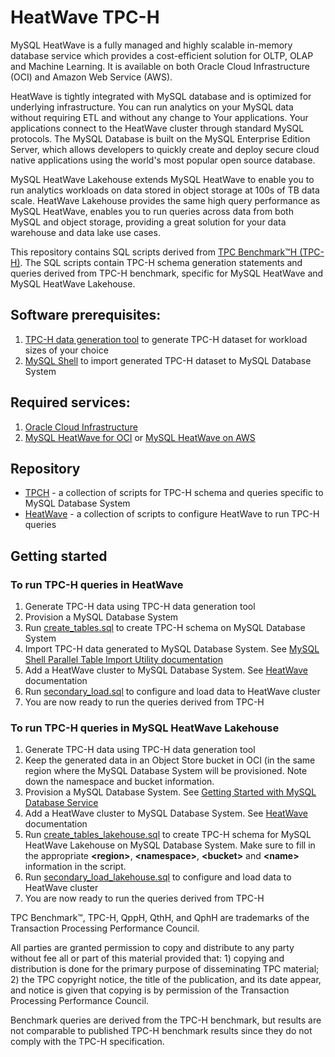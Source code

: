 # HeatWave TPC-H

MySQL HeatWave is a fully managed and highly scalable in-memory database service which provides a cost-efficient solution for 
OLTP, OLAP and Machine Learning. It is available on both Oracle Cloud Infrastructure (OCI) and Amazon Web Service (AWS).

HeatWave is tightly integrated with MySQL database and is optimized for underlying infrastructure.
You can run analytics on your MySQL data without requiring ETL and without any change to Your applications. Your 
applications connect to the HeatWave cluster through standard MySQL protocols.
The MySQL Database is built on the MySQL Enterprise Edition Server, which allows developers to quickly create and deploy secure 
cloud native applications using the world's most popular open source database. 

MySQL HeatWave Lakehouse extends MySQL HeatWave to enable you to run analytics workloads on data stored in object storage 
at 100s of TB data scale. HeatWave Lakehouse provides the same high query performance as MySQL HeatWave, enables you to run 
queries across data from both MySQL and object storage, providing a great solution for your data warehouse and data lake use cases.

This repository contains SQL scripts derived from [TPC Benchmark&trade;H (TPC-H)][1]. The SQL scripts contain TPC-H schema
generation statements and queries derived from TPC-H benchmark, specific for MySQL HeatWave and MySQL HeatWave Lakehouse.

## Software prerequisites:
1. [TPC-H data generation tool][2] to generate TPC-H dataset for workload sizes of your choice
2. [MySQL Shell][3] to import generated TPC-H dataset to MySQL Database System

## Required services:
1. [Oracle Cloud Infrastructure][9]
2. [MySQL HeatWave for OCI][4] or [MySQL HeatWave on AWS][5]

## Repository
* [TPCH](TPCH) - a collection of scripts for TPC-H schema and queries specific to MySQL Database System
* [HeatWave](HeatWave) - a collection of scripts to configure HeatWave to run TPC-H queries

## Getting started
### To run TPC-H queries in HeatWave
1. Generate TPC-H data using TPC-H data generation tool
2. Provision a MySQL Database System
3. Run [create_tables.sql](TPCH/create_tables.sql) to create TPC-H schema on MySQL Database System
4. Import TPC-H data generated to MySQL Database System. See [MySQL Shell Parallel Table Import Utility documentation][7]
5. Add a HeatWave cluster to MySQL Database System. See [HeatWave][8] documentation
6. Run [secondary_load.sql](HeatWave/secondary_load.sql) to configure and load data to HeatWave cluster
7. You are now ready to run the queries derived from TPC-H


### To run TPC-H queries in MySQL HeatWave Lakehouse
1. Generate TPC-H data using TPC-H data generation tool
2. Keep the generated data in an Object Store bucket in OCI (in the same region where the MySQL Database System will be provisioned. 
   Note down the namespace and bucket information.
3. Provision a MySQL Database System. See [Getting Started with MySQL Database Service][6]
4. Add a HeatWave cluster to MySQL Database System. See [HeatWave][8] documentation
5. Run [create_tables_lakehouse.sql](TPCH/create_tables_lakehouse.sql) to create TPC-H schema for MySQL HeatWave Lakehouse on MySQL Database System. 
   Make sure to fill in the appropriate **\<region\>**, **\<namespace\>**, **\<bucket\>** and **\<name\>** information in the script. 
6. Run [secondary_load_lakehouse.sql](HeatWave/secondary_load_lakehouse.sql) to configure and load data to HeatWave cluster
7. You are now ready to run the queries derived from TPC-H

[1]: http://www.tpc.org/tpch/
[2]: http://www.tpc.org/tpc_documents_current_versions/download_programs/tools-download-request5.asp?bm_type=TPC-H&bm_vers=2.18.0&mode=CURRENT-ONLY
[3]: https://dev.mysql.com/downloads/shell/
[4]: https://docs.oracle.com/en-us/iaas/mysql-database/doc/heatwave.html
[5]: https://dev.mysql.com/doc/heatwave-aws/en/
[6]: https://docs.cloud.oracle.com/en-us/iaas/mysql-database/doc/getting-started.html
[7]: https://dev.mysql.com/doc/mysql-shell/8.0/en/mysql-shell-utilities-parallel-table.html
[8]: https://docs.cloud.oracle.com/en-us/iaas/mysql-database/doc/mysql-analytics-engine.html
[9]: https://docs.cloud.oracle.com/en-us/iaas/Content/home.htm

TPC Benchmark&trade;, TPC-H, QppH, QthH, and QphH are trademarks of the Transaction Processing Performance
Council.

All parties are granted permission to copy and distribute to any party without fee all or part of this material provided
that: 1) copying and distribution is done for the primary purpose of disseminating TPC material; 2) the TPC
copyright notice, the title of the publication, and its date appear, and notice is given that copying is by permission of
the Transaction Processing Performance Council.

Benchmark queries are derived from the TPC-H benchmark, but results are not comparable to published TPC-H benchmark results since they do not comply with the TPC-H specification.
